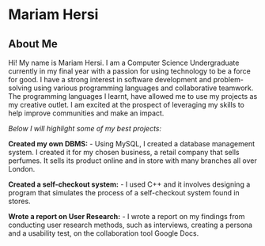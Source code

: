 # Mariam Hersi

## About Me
Hi! My name is Mariam Hersi. I am a Computer Science Undergraduate currently in my final year
with a passion for using technology to be a force for good. I have a
strong interest in software development and problem-solving using
various programming languages and collaborative teamwork. The
programming languages I learnt, have allowed me to use my projects as
my creative outlet. I am excited at the prospect of leveraging my skills
to help improve communities and make an impact.

*Below I will highlight some of my best projects:*

**Created my own DBMS:**
    - Using MySQL, I created a database management system. I created
      it for my chosen business, a retail company that sells perfumes. It
     sells its product online and in store with many branches all over
     London.
     
**Created a self-checkout system:**
    - I used C++ and it involves designing a program that simulates the
      process of a self-checkout system found in stores.
      
**Wrote a report on User Research:**
    - I wrote a report on my findings from conducting user research
    methods, such as interviews, creating a persona and a usability
    test, on the collaboration tool Google Docs.

